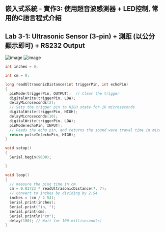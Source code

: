 ## 嵌入式系統 - 實作3: 使用超音波感測器 + LED控制, 常用的C語言程式介紹
## Lab 3-1: Ultrasonic Sensor (3-pin) + 測距 (以公分顯示即可) + RS232 Output
![image](https://user-images.githubusercontent.com/89329295/134792689-f87d567d-7f07-490c-b097-c70bb14a35fb.png)
![image](https://user-images.githubusercontent.com/89329295/134792715-0e3f9eb4-f914-47c9-9c6b-cbfe4fd49008.png)
````c
int inches = 0;

int cm = 0;

long readUltrasonicDistance(int triggerPin, int echoPin)
{
  pinMode(triggerPin, OUTPUT);  // Clear the trigger
  digitalWrite(triggerPin, LOW);
  delayMicroseconds(2);
  // Sets the trigger pin to HIGH state for 10 microseconds
  digitalWrite(triggerPin, HIGH);
  delayMicroseconds(10);
  digitalWrite(triggerPin, LOW);
  pinMode(echoPin, INPUT);
  // Reads the echo pin, and returns the sound wave travel time in microseconds
  return pulseIn(echoPin, HIGH);
}

void setup()
{
  Serial.begin(9600);

}

void loop()
{
  // measure the ping time in cm
  cm = 0.01723 * readUltrasonicDistance(7, 7);
  // convert to inches by dividing by 2.54
  inches = (cm / 2.54);
  Serial.print(inches);
  Serial.print("in, ");
  Serial.print(cm);
  Serial.println("cm");
  delay(100); // Wait for 100 millisecond(s)
}
````
